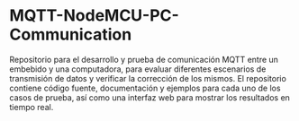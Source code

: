 # MQTT-NodeMCU-PC-Communication
 Repositorio para el desarrollo y prueba de comunicación MQTT entre un embebido y una computadora, para evaluar diferentes escenarios de transmisión de datos y verificar la corrección de los mismos. El repositorio contiene código fuente, documentación y ejemplos para cada uno de los casos de prueba, así como una interfaz web para mostrar los resultados en tiempo real.
